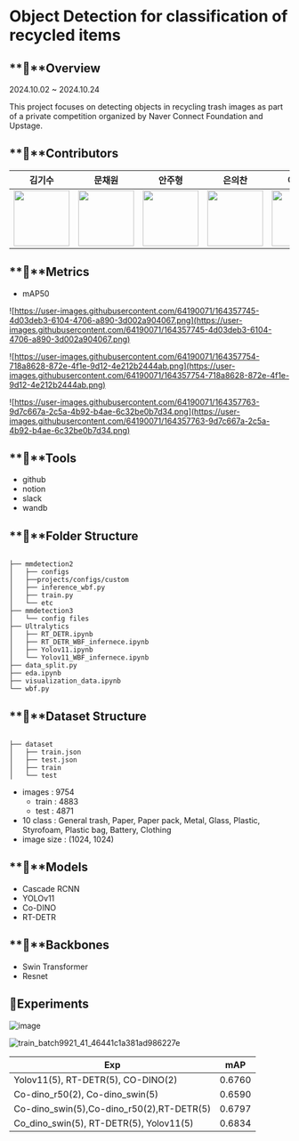 # Object Detection for classification of recycled items

## **📘**Overview

2024.10.02 ~ 2024.10.24

This project focuses on detecting objects in recycling trash images as part of a private competition organized by Naver Connect Foundation and Upstage.


## **📘**Contributors

|김기수|문채원|안주형|은의찬|이재훈|장지우
|:----:|:----:|:----:|:----:|:----:|:----:|
| [<img src="https://github.com/user-attachments/assets/366fc4d1-3716-4214-a6ef-87f0a4c6147f" alt="" style="width:100px;100px;">](https://github.com/Bbuterfly) <br/> | [<img src="https://github.com/user-attachments/assets/ea61c11c-c577-45bb-ae8e-64dffa192402" alt="" style="width:100px;100px;">](https://github.com/mooniswan) <br/> | [<img src="https://github.com/user-attachments/assets/6bc5913f-6e59-4aae-9433-3db2c7251978" alt="" style="width:100px;100px;">](https://github.com/Ahn-latte) <br/> | [<img src="https://github.com/user-attachments/assets/22d440d4-516b-4973-a2fe-06adc145fa01" alt="" style="width:100px;100px;">](https://github.com/0522chan) <br/> | [<img src="https://github.com/user-attachments/assets/3ed91d99-0ad0-43ee-bb11-0aefc61a0a0e" alt="" style="width:100px;100px;">](https://github.com/syous154) <br/> | [<img src="https://github.com/user-attachments/assets/04f5faa7-05c4-4ecc-87f1-0befb53da70d" alt="" style="width:100px;100px;">](https://github.com/zangzoo) <br/> |

## **📘**Metrics

- mAP50

![https://user-images.githubusercontent.com/64190071/164357745-4d03deb3-6104-4706-a890-3d002a904067.png](https://user-images.githubusercontent.com/64190071/164357745-4d03deb3-6104-4706-a890-3d002a904067.png)

![https://user-images.githubusercontent.com/64190071/164357754-718a8628-872e-4f1e-9d12-4e212b2444ab.png](https://user-images.githubusercontent.com/64190071/164357754-718a8628-872e-4f1e-9d12-4e212b2444ab.png)

![https://user-images.githubusercontent.com/64190071/164357763-9d7c667a-2c5a-4b92-b4ae-6c32be0b7d34.png](https://user-images.githubusercontent.com/64190071/164357763-9d7c667a-2c5a-4b92-b4ae-6c32be0b7d34.png)

## **📰**Tools

- github
- notion
- slack
- wandb

## **📰**Folder Structure

```

├── mmdetection2
│   ├── configs
│   ├──projects/configs/custom
│   ├── inference_wbf.py
│   ├── train.py
│   └── etc
├── mmdetection3
│   └── config files
├── Ultralytics
│   ├── RT_DETR.ipynb
│   ├── RT_DETR_WBF_infernece.ipynb
│   ├── Yolov11.ipynb
│   └── Yolov11_WBF_infernece.ipynb
├── data_split.py
├── eda.ipynb
├── visualization_data.ipynb
└── wbf.py

```

## **📰**Dataset Structure

```

├── dataset
│   ├── train.json
│   ├── test.json
│   ├── train
│   └── test

```

- images : 9754
    - train : 4883
    - test : 4871
- 10 class : General trash, Paper, Paper pack, Metal, Glass, Plastic, Styrofoam, Plastic bag, Battery, Clothing
- image size :  (1024, 1024)

## **📰**Models

- Cascade RCNN
- YOLOv11
- Co-DINO
- RT-DETR

## **📰**Backbones

- Swin Transformer
- Resnet

## **📰Experiments**
![image](https://github.com/user-attachments/assets/aa7fe374-df98-4a97-b3e8-d80ae2e57b71)

![train_batch9921_41_46441c1a381ad986227e](https://github.com/user-attachments/assets/e2535cce-6b17-4713-a822-7f906d6e0a18)


| Exp | mAP |
| --- | --- |
| Yolov11(5), RT-DETR(5), CO-DINO(2) | 0.6760 |
| Co-dino_r50(2), Co-dino_swin(5) | 0.6590 |
| Co-dino_swin(5),Co-dino_r50(2),RT-DETR(5) | 0.6797 |
| Co_dino_swin(5), RT-DETR(5), Yolov11(5) | 0.6834 |


